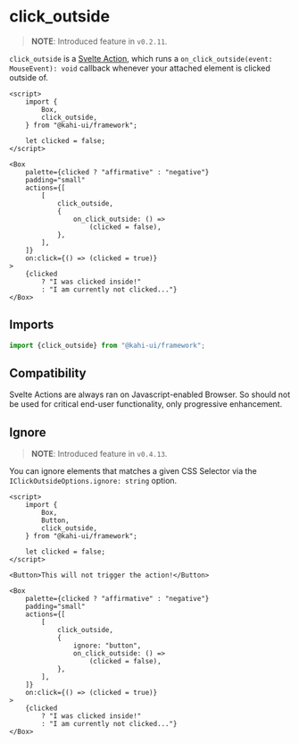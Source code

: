 # click_outside

> **NOTE**: Introduced feature in `v0.2.11`.

`click_outside` is a [Svelte Action](https://svelte.dev/docs#template-syntax-element-directives-use-action), which runs a `on_click_outside(event: MouseEvent): void` callback whenever your attached element is clicked outside of.

```svelte {title="click_outside Preview" mode="repl"}
<script>
    import {
        Box,
        click_outside,
    } from "@kahi-ui/framework";

    let clicked = false;
</script>

<Box
    palette={clicked ? "affirmative" : "negative"}
    padding="small"
    actions={[
        [
            click_outside,
            {
                on_click_outside: () =>
                    (clicked = false),
            },
        ],
    ]}
    on:click={() => (clicked = true)}
>
    {clicked
        ? "I was clicked inside!"
        : "I am currently not clicked..."}
</Box>
```

## Imports

```javascript {title="click_outside Imports"}
import {click_outside} from "@kahi-ui/framework";
```

## Compatibility

Svelte Actions are always ran on Javascript-enabled Browser. So should not be used for critical end-user functionality, only progressive enhancement.

## Ignore

> **NOTE**: Introduced feature in `v0.4.13`.

You can ignore elements that matches a given CSS Selector via the `IClickOutsideOptions.ignore: string` option.

```svelte {title="click_outside Ignore" mode="repl"}
<script>
    import {
        Box,
        Button,
        click_outside,
    } from "@kahi-ui/framework";

    let clicked = false;
</script>

<Button>This will not trigger the action!</Button>

<Box
    palette={clicked ? "affirmative" : "negative"}
    padding="small"
    actions={[
        [
            click_outside,
            {
                ignore: "button",
                on_click_outside: () =>
                    (clicked = false),
            },
        ],
    ]}
    on:click={() => (clicked = true)}
>
    {clicked
        ? "I was clicked inside!"
        : "I am currently not clicked..."}
</Box>
```
